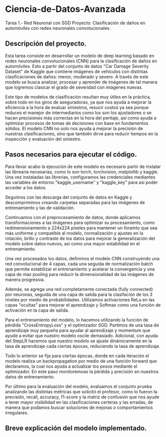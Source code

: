# Ciencia-de-Datos-Avanzada
Tarea 1.- Red Neuronal con SGD
Proyecto: Clasificación de daños en automóviles con redes neuronales convolucionales.

## Descripción del proyecto.

Esta tarea consiste en desarrollar un modelo de deep learning basado en redes neuronales convolucionales (CNN) para la clasificación de daños en automóviles. Esto a partir del conjunto de datos "Car Damage Severity Dataset" de Kaggle que contiene imágenes de vehículos con distintas clasificaciones de daños: menor, moderado y severo. A través de este modelo se busca analizar, procesar y aprender de imágenes de tal manera que logremos clasicar el grado de severidad con imágenes nuevas.

Este tipo de modelos de clasificación resultan muy útiles en la práctica, sobre todo en los giros de aseguradoras, ya que nos ayuda a mejorar la eficiencia a la hora de evaluar siniestros, resucir costos ya sea porque reduces el manejor de intermediarios como los son los ajustadores o se hacen precisiones más correctas en la hora del peritaje, así como ayuda a optimizar procesos de tomas de decisiones con base en fundamentos sólidos. El modelo CNN no solo nos ayuda a mejorar la precisión de nuestras clasificaciones, sino que también dirve para reducir tiempos en la inspección y evaluación del siniestro.

## Pasos necesarios para ejecutar el código.

Para llevar acabo la ejecución de este modelo es necesario partir de instalar las librearía necesarias, como lo son torch, torchvision, matplotlib y kaggle. Una vez instaladas las librerías, configuramos las credenciales mediantes las variables de entorno "kaggle_username" y "kaggle_key" para así poder acceder a los datos.

Seguimos con las descarga del conjunto de datos en Kaggle y descomprimimos creando carpetas separadas para las imágenes de entrenamiento y las de validación.

Continuamos con el preprocesamiento de datos, donde aplicamos transformaciones a las imágenes para optimizar su procesamiento, como redimensionamiento a 224x224 pixeles para mantener un foramto que sea más uniforme y compatible al modelo, normalización y ajustes en la rotación, brillo y contraste de los datos para mejorar la generalización del modelo sobre datos nuevos, así como una mayor estabilidad en el entrenamiento.

Una vez procesados los datos, definimos el modelo CNN construyendo una red convolucional de 4 capas, cada una seguida de normalización batch que permite estabilizar el entrenamiento y acelarar la convergencia y una capa de max pooling para reducir la dimensionalidad de las imágenes de manera progresiva.

Además, se agrega una red completamente conectada (fully connected) por neuronas, seguida de una capa de salida para la clasifación de los 3 niveles por medio de probabilidades. Utilizamos activaciones ReLu en las capas "ocultas" para mejorar el aprendizaje y Softmax como una función de activación en la capa de salida.

Para el entrenamiento del modelo, lo hacemos utilizando la función de pérdida "CrossEntropyLoss" y el optimizador SGD. Partimos de una tasa de aprendizaje muy pequeña para ayudar al aprendizaje y momentum que ayude a evitar que nuestro modelo oscile demasiado. Adicional, con ayuda del StepLR hacemos que nuestro modolo se ajuste dinámicamente en la tasa de aprendizaje cada ciertas épocas, reduciendo la tasa de aprendizaje.

Todo lo anterior se fija para ciertas épocas, donde en cada iteración el modelo realiza un backpropagation por medio de una función forward que declaramos, la cual nos ayuda a actualizar los pesos mediante el optimizador. En este paso monitoremoas la pérdida y precisión en nuestros datos de entrenamiento.

Por último para la evaluación del modelo, evaluamos el conjunto prueba analizando las distintas métricas que solicitó el profesor, como lo fueron la precisión, recall, accuracy, f1-score y la matriz de confusión que nos ayude a tener mayor visibilidad en las clasificaciones certeras y las erradas, de manera que podamos buscar soluciones de mejoras o comportamientos irregulares.

## Breve explicación del modelo implementado.


